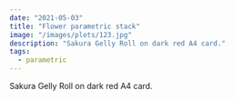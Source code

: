 ```yaml
---
date: "2021-05-03"
title: "Flower parametric stack"
image: "/images/plots/123.jpg"
description: "Sakura Gelly Roll on dark red A4 card."
tags:
  - parametric
---
```


Sakura Gelly Roll on dark red A4 card.
